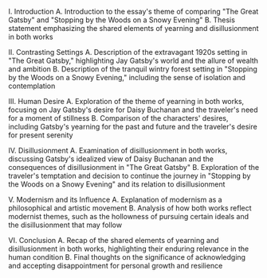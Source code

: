 I. Introduction 
A. Introduction to the essay's theme of comparing "The Great Gatsby" and "Stopping by the Woods on a Snowy Evening" 
B. Thesis statement emphasizing the shared elements of yearning and disillusionment in both works

II. Contrasting Settings 
A. Description of the extravagant 1920s setting in "The Great Gatsby," highlighting Jay Gatsby's world and the allure of wealth and ambition 
B. Description of the tranquil wintry forest setting in "Stopping by the Woods on a Snowy Evening," including the sense of isolation and contemplation

III. Human Desire 
A. Exploration of the theme of yearning in both works, focusing on Jay Gatsby's desire for Daisy Buchanan and the traveler's need for a moment of stillness 
B. Comparison of the characters' desires, including Gatsby's yearning for the past and future and the traveler's desire for present serenity

IV. Disillusionment 
A. Examination of disillusionment in both works, discussing Gatsby's idealized view of Daisy Buchanan and the consequences of disillusionment in "The Great Gatsby" 
B. Exploration of the traveler's temptation and decision to continue the journey in "Stopping by the Woods on a Snowy Evening" and its relation to disillusionment

V. Modernism and its Influence 
A. Explanation of modernism as a philosophical and artistic movement 
B. Analysis of how both works reflect modernist themes, such as the hollowness of pursuing certain ideals and the disillusionment that may follow

VI. Conclusion 
A. Recap of the shared elements of yearning and disillusionment in both works, highlighting their enduring relevance in the human condition 
B. Final thoughts on the significance of acknowledging and accepting disappointment for personal growth and resilience